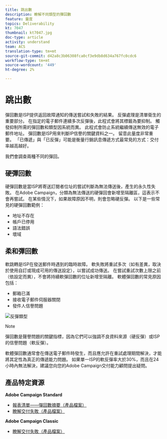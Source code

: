 ```yaml
---
title: 跳出數
description: 瞭解不同類型的彈回數
feature: 量度
topics: Deliverability
kt: 7047
thumbnail: kt7047.jpg
doc-type: article
activity: understand
team: ACS
translation-type: tm+mt
source-git-commit: d42a8c3b06308fca0cf3e9db8d634a767fc0cdc6
workflow-type: tm+mt
source-wordcount: '449'
ht-degree: 2%

---
```



# 跳出數

彈回數是ISP提供返回故障通知的傳送嘗試和失敗的結果。 反彈處理是清單衛生的重要部分。 在指定的電子郵件連續多次反彈後，此程式會將其標籤為要抑制。 觸發抑制所需的彈回數和類型因系統而異。 此程式會防止系統繼續傳送無效的電子郵件地址。 彈回數是ISP用來判斷IP信譽的關鍵資料之一。 留意此量度非常重要。 「已傳遞」與「已反彈」可能是衡量行銷訊息傳遞方式最常見的方式：交付率越高越好。

我們會調查兩種不同的彈回。

## 硬彈回數

硬彈回數是當ISP將寄送訂閱者位址的嘗試判斷為無法傳送後，產生的永久性失敗。 在Adobe Campaign，分類為無法傳送的硬彈回會新增至隔離區，這表示不會再嘗試。 在某些情況下，如果故障原因不明，則會忽略硬反彈。
以下是一些常見的硬彈回數範例：

* 地址不存在
* 帳戶已停用
* 語法錯誤
* 壞域

## 柔和彈回數

軟跳轉是ISP在發送郵件時遇到的臨時故障。 軟失敗將重試多次（如有差異，取決於使用自訂或現成可用的傳送設定），以嘗試成功傳送。 在嘗試重試次數上限之前（依設定而異），不會將持續軟彈回數的位址新增至隔離。 軟體彈回數的常見原因包括：

* 郵箱已滿
* 接收電子郵件伺服器關閉
* 發件人信譽問題

![反彈類型](../assets/bounce-types.png)

>[!NOTE]
>
>彈回數是聲譽問題的關鍵指標，因為它們可以強調不良資料來源（硬反彈）或ISP的信譽問題（軟反彈）。
>
>軟體彈回數通常會在傳送電子郵件時發生，而且應允許在重試處理期間解決，才能將其定性為真正的傳遞能力問題。 如果單一ISP的軟反彈率大於30%，而且在24小時內無法解決，建議您向您的Adobe Campaign交付能力顧問提出疑問。

## 產品特定資源

**Adobe Campaign Standard**

* [報表清單——彈回數摘要（產品檔案）](https://experienceleague.adobe.com/docs/campaign-standard/using/reporting/list-of-reports/bounce-summary.html?lang=en#reporting)
* [瞭解交付失敗（產品檔案）](https://experienceleague.adobe.com/docs/campaign-standard/using/testing-and-sending/monitoring-messages/understanding-delivery-failures.html?lang=en#about-delivery-failures)

**Adobe Campaign Classic**

* [瞭解交付失敗（產品檔案）](https://experienceleague.adobe.com/docs/campaign-classic/using/sending-messages/monitoring-deliveries/understanding-delivery-failures.html?lang=en#sending-messages)